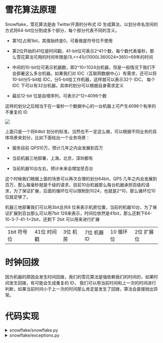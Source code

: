 # 雪花算法原理

Snowflake，雪花算法是由 Twitter开源的分布式 ID 生成算法，以划分命名空间的方式将64-bit位分割成多个部分，每个部分代表不同的含义。

- 第1位占用1bit，其值始终是0，可看做是符号位不使用

- 第2位开始的41位是时间戳，41-bit位可表示2^41个数，每个数代表毫秒，那么雪花算法可用的时间年限是(1L<<41)/(1000L360024*365)=69年的时间

- 中间的10-bit位可表示机器数，即2^10=1024台机器，但是一般情况下我们不会部暑这么多台机器。如果我们对 IDC（互联网数据中心）有需求，还可以将10-bit分5-bit给 IDC，分5-bit给工作机器，这样就可以表示32个 IDC， 每个 IDC 下可以有32台机器，具体的划分可以根据自身需求定义

- 最后12-bit 位是自增序列，可表示2^12=4096个数

这样的划分之后相当于在一毫秒一个数据中心的一台机器上可产生4096个有序的不重复的 ID

![](https://gitee.com/haroldzkx/pbed1/raw/main/web/snowflake.jfif)

上面只是一个将64bit 划分的标准，当然也不一定这么做，可以根据不同业务的具体场景来划分，比如下面给出一个业务场景：

- 服务目前 QPS10万，预计几年之内会发展到百万

- 当前机器三地部署，上海，北京，深圳都有

- 当前机器10台左右，预计未来会增加至百台

这个时候我们根据上面的场景可以再次合理的划分64bit，QPS 几年之内会发展到百万，那么每毫秒就是千级的请求，目前10台机器那么每台机器承担百级的请求，为了保证扩展，后面的循环位可以限制到1024，也就是2^10，那么循环位10位就足够了。

机器三地部署我们可以用3bit总共8 位来表示机房位置，当前的机器10台，为了保证扩展到百台那么可以用7bit 128来表示，时间位依然是41bit，那么还剩下64-10-3-7-41-1=2bit，还剩下 2bit 可以用来进行扩展

<table>
    <tr>
        <td>1bit 符号位</td>
        <td>41位 时间戳</td>
        <td>3位 机房</td>
        <td>7位 机器ID</td>
        <td>10 循环位</td>
        <td>2位 扩展位</td>
    </tr>
</table>

# 时钟回拨

因为机器的原因会发生时间回拨，我们的雪花算法是强依赖我们的时间的，如果时间发生回拨，有可能会生成重复的 ID， 我们可以用当前时间和上一次的时间进行判断，如果当前时间小于上一次的时间那么肯定是发生了回拨，算法会直接抛出异常。

# 代码实现

<details>
<summary>snowflake/snowflake.py</summary>

```python
# Twitter's Snowflake algorithm implementation which is used to generate distributed IDs.
# https://github.com/twitter-archive/snowflake/blob/snowflake-2010/src/main/scala/com/twitter/service/snowflake/IdWorker.scala

import time

from .exceptions import InvalidSystemClock


# 64位ID的划分
WORKER_ID_BITS = 5
DATACENTER_ID_BITS = 5
SEQUENCE_BITS = 12

# 最大取值计算
MAX_WORKER_ID = -1 ^ (-1 << WORKER_ID_BITS)  # 2**5-1 0b11111
MAX_DATACENTER_ID = -1 ^ (-1 << DATACENTER_ID_BITS)

# 移位偏移计算
WOKER_ID_SHIFT = SEQUENCE_BITS
DATACENTER_ID_SHIFT = SEQUENCE_BITS + WORKER_ID_BITS
TIMESTAMP_LEFT_SHIFT = SEQUENCE_BITS + WORKER_ID_BITS + DATACENTER_ID_BITS

# 序号循环掩码
SEQUENCE_MASK = -1 ^ (-1 << SEQUENCE_BITS)

# Twitter元年时间戳
TWEPOCH = 1288834974657


class Snowflake(object):
    """
    用于生成IDs
    """

    def __init__(self, datacenter_id, worker_id, sequence=0):
        """
        初始化
        :param datacenter_id: 数据中心（机器区域）ID
        :param worker_id: 机器ID
        :param sequence: 序号
        """
        # sanity check
        if worker_id > MAX_WORKER_ID or worker_id < 0:
            raise ValueError('worker_id值越界')

        if datacenter_id > MAX_DATACENTER_ID or datacenter_id < 0:
            raise ValueError('datacenter_id值越界')

        self.worker_id = worker_id
        self.datacenter_id = datacenter_id
        self.sequence = sequence

        self.last_timestamp = -1  # 上次计算的时间戳

    def _gen_timestamp(self):
        """
        生成整数时间戳
        :return:int timestamp
        """
        return int(time.time() * 1000)

    def get_id(self):
        """
        获取新ID
        :return:
        """
        timestamp = self._gen_timestamp()

        # 时钟回拨
        if timestamp < self.last_timestamp:
            raise InvalidSystemClock

        if timestamp == self.last_timestamp:
            self.sequence = (self.sequence + 1) & SEQUENCE_MASK
            if self.sequence == 0:
                timestamp = self._til_next_millis(self.last_timestamp)
        else:
            self.sequence = 0

        self.last_timestamp = timestamp

        new_id = ((timestamp - TWEPOCH) << TIMESTAMP_LEFT_SHIFT) | (self.datacenter_id << DATACENTER_ID_SHIFT) | \
                 (self.worker_id << WOKER_ID_SHIFT) | self.sequence
        return new_id

    def _til_next_millis(self, last_timestamp):
        """
        等到下一毫秒
        """
        timestamp = self._gen_timestamp()
        while timestamp <= last_timestamp:
            timestamp = self._gen_timestamp()
        return timestamp
```

</details>

<details>
<summary>snowflake/exceptions.py</summary>

```python
class InvalidSystemClock(Exception):
    """
    时钟回拨异常
    """
    pass
```

</details>